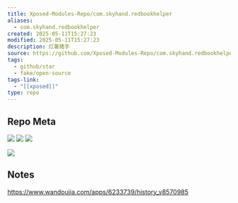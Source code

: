 ```yaml
---
title: Xposed-Modules-Repo/com.skyhand.redbookhelper
aliases:
  - com.skyhand.redbookhelper
created: 2025-05-11T15:27:23
modified: 2025-05-11T15:27:23
description: 红薯猪手
source: https://github.com/Xposed-Modules-Repo/com.skyhand.redbookhelper
tags:
  - github/star
  - fake/open-source
tags-link:
  - "[[xposed]]"
type: repo
---
```

## Repo Meta

![](https://img.shields.io/github/stars/Xposed-Modules-Repo/com.skyhand.redbookhelper?style=for-the-badge&label=stars) ![](https://img.shields.io/github/repo-size/Xposed-Modules-Repo/com.skyhand.redbookhelper?style=for-the-badge&label=size) ![](https://img.shields.io/github/created-at/Xposed-Modules-Repo/com.skyhand.redbookhelper?style=for-the-badge&label=since)

[![](https://github-readme-stats.vercel.app/api/pin/?username=Xposed-Modules-Repo&repo=com.skyhand.redbookhelper&bg_color=00000000)](https://github.com/Xposed-Modules-Repo/com.skyhand.redbookhelper)

## Notes

https://www.wandoujia.com/apps/6233739/history_v8570985